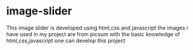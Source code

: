 # image-slider
This image slider is developed using html,css and javascript 
the images i have used in my project are from picsum 
with the basic knowledge of html,css,javascript one can develop this project
